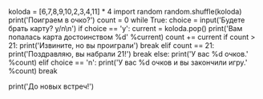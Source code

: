 koloda = [6,7,8,9,10,2,3,4,11] * 4
import random
random.shuffle(koloda)
print('Поиграем в очко?')
count = 0
while True:
    choice = input('Будете брать карту? y/n\n')
    if choice == 'y':
        current = koloda.pop()
        print('Вам попалась карта достоинством %d' %current)
        count += current
        if count > 21:
            print('Извините, но вы проиграли')
            break
        elif count == 21:
            print('Поздравляю, вы набрали 21!')
            break
        else:
            print('У вас %d очков.' %count)
    elif choice == 'n':
        print('У вас %d очков и вы закончили игру.' %count)
        break

print('До новых встреч!')
